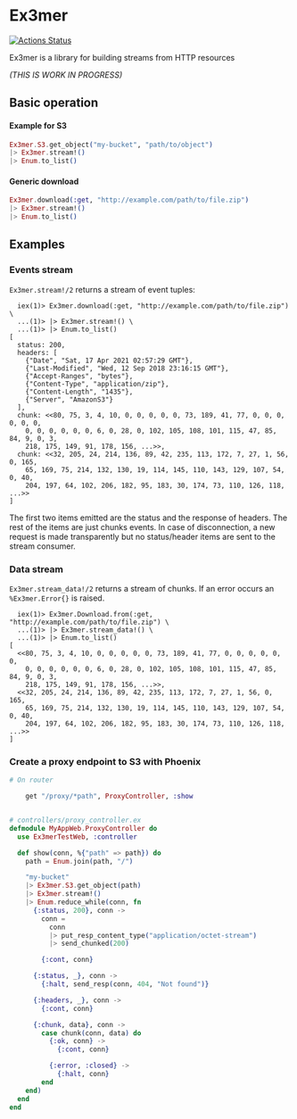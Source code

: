 # Ex3mer

[![Actions Status](https://github.com/luisgabrielroldan/ex3mer/workflows/Tests/badge.svg)](https://github.com/luisgabrielroldan/ex3mer/actions)

Ex3mer is a library for building streams from HTTP resources


*(THIS IS WORK IN PROGRESS)*

## Basic operation

#### Example for S3

```elixir
Ex3mer.S3.get_object("my-bucket", "path/to/object")
|> Ex3mer.stream!()
|> Enum.to_list()
```

#### Generic download

```elixir
Ex3mer.download(:get, "http://example.com/path/to/file.zip")
|> Ex3mer.stream!()
|> Enum.to_list()
```

## Examples

### Events stream

`Ex3mer.stream!/2` returns a stream of event tuples:
  
```
  iex(1)> Ex3mer.download(:get, "http://example.com/path/to/file.zip") \
  ...(1)> |> Ex3mer.stream!() \
  ...(1)> |> Enum.to_list()
[
  status: 200,
  headers: [
    {"Date", "Sat, 17 Apr 2021 02:57:29 GMT"},
    {"Last-Modified", "Wed, 12 Sep 2018 23:16:15 GMT"},
    {"Accept-Ranges", "bytes"},
    {"Content-Type", "application/zip"},
    {"Content-Length", "1435"},
    {"Server", "AmazonS3"}
  ],
  chunk: <<80, 75, 3, 4, 10, 0, 0, 0, 0, 0, 73, 189, 41, 77, 0, 0, 0, 0, 0, 0,
    0, 0, 0, 0, 0, 0, 6, 0, 28, 0, 102, 105, 108, 101, 115, 47, 85, 84, 9, 0, 3,
    218, 175, 149, 91, 178, 156, ...>>,
  chunk: <<32, 205, 24, 214, 136, 89, 42, 235, 113, 172, 7, 27, 1, 56, 0, 165,
    65, 169, 75, 214, 132, 130, 19, 114, 145, 110, 143, 129, 107, 54, 0, 40,
    204, 197, 64, 102, 206, 182, 95, 183, 30, 174, 73, 110, 126, 118, ...>>
]
```

The first two items emitted are the status and the response of headers.  The rest of the items are just chunks events.
In case of disconnection, a new request is made transparently but no status/header items are sent to the stream consumer.

### Data stream

`Ex3mer.stream_data!/2` returns a stream of chunks. If an error occurs an `%Ex3mer.Error{}` is raised.

```
  iex(1)> Ex3mer.Download.from(:get, "http://example.com/path/to/file.zip") \
  ...(1)> |> Ex3mer.stream_data!() \
  ...(1)> |> Enum.to_list()
[
  <<80, 75, 3, 4, 10, 0, 0, 0, 0, 0, 73, 189, 41, 77, 0, 0, 0, 0, 0, 0,
    0, 0, 0, 0, 0, 0, 6, 0, 28, 0, 102, 105, 108, 101, 115, 47, 85, 84, 9, 0, 3,
    218, 175, 149, 91, 178, 156, ...>>,
  <<32, 205, 24, 214, 136, 89, 42, 235, 113, 172, 7, 27, 1, 56, 0, 165,
    65, 169, 75, 214, 132, 130, 19, 114, 145, 110, 143, 129, 107, 54, 0, 40,
    204, 197, 64, 102, 206, 182, 95, 183, 30, 174, 73, 110, 126, 118, ...>>
]
```

### Create a proxy endpoint to S3 with Phoenix

```elixir
# On router

    get "/proxy/*path", ProxyController, :show


# controllers/proxy_controller.ex
defmodule MyAppWeb.ProxyController do
  use Ex3merTestWeb, :controller

  def show(conn, %{"path" => path}) do
    path = Enum.join(path, "/")

    "my-bucket"
    |> Ex3mer.S3.get_object(path)
    |> Ex3mer.stream!()
    |> Enum.reduce_while(conn, fn
      {:status, 200}, conn ->
        conn =
          conn
          |> put_resp_content_type("application/octet-stream")
          |> send_chunked(200)

        {:cont, conn}

      {:status, _}, conn ->
        {:halt, send_resp(conn, 404, "Not found")}

      {:headers, _}, conn ->
        {:cont, conn}

      {:chunk, data}, conn ->
        case chunk(conn, data) do
          {:ok, conn} ->
            {:cont, conn}

          {:error, :closed} ->
            {:halt, conn}
        end
    end)
  end
end
```
